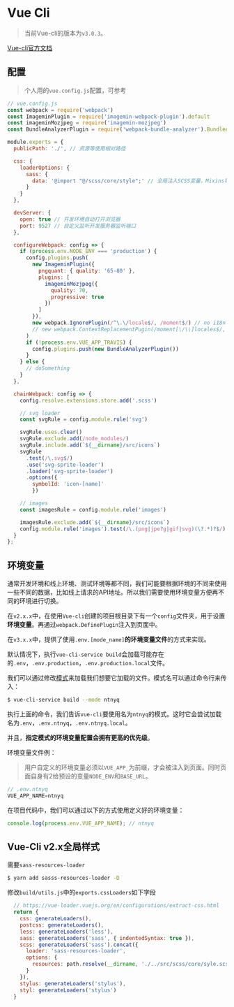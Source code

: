 # Vue Cli

> 当前Vue-cli的版本为`v3.0.3`。

[Vue-cli官方文档](https://cli.vuejs.org/)

## 配置

> 个人用的`vue.config.js`配置，可参考

``` js
// vue.config.js
const webpack = require('webpack')
const ImageminPlugin = require('imagemin-webpack-plugin').default
const imageminMozjpeg = require('imagemin-mozjpeg')
const BundleAnalyzerPlugin = require('webpack-bundle-analyzer').BundleAnalyzerPlugin

module.exports = {
  publicPath: './', // 资源等使用相对路径

  css: {
    loaderOptions: {
      sass: {
        data: '@import "@/scss/core/style";' // 全局注入SCSS变量，Mixins等
      }
    }
  },

  devServer: {
    open: true // 开发环境自动打开浏览器
    port: 9527 // 自定义监听开发服务器监听端口
  },

  configureWebpack: config => {
    if (process.env.NODE_ENV === 'production') {
      config.plugins.push(
        new ImageminPlugin({
          pngquant: { quality: '65-80' },
          plugins: [
            imageminMozjpeg({
              quality: 70,
              progressive: true
            })
          ]
        }),
        new webpack.IgnorePlugin(/^\.\/locale$/, /moment$/) // no i18n
        // new webpack.ContextReplacementPugin(/moment[\/\\]locales$/, /zh-cn|en-use/) with i18n
      )
      if (!process.env.VUE_APP_TRAVIS) {
        config.plugins.push(new BundleAnalyzerPlugin())
      }
    } else {
      // doSomething
    }
  },

  chainWebpack: config => {
    config.resolve.extensions.store.add('.scss')

    // svg loader
    const svgRule = config.module.rule('svg')

    svgRule.uses.clear()
    svgRule.exclude.add(/node_modules/)
    svgRule.include.add(`${__dirname}/src/icons`)
    svgRule
      .test(/\.svg$/)
      .use('svg-sprite-loader')
      .loader('svg-sprite-loader')
      .options({
      	symbolId: 'icon-[name]'
    	})

    // images
    const imagesRule = config.module.rule('images')

    imagesRule.exclude.add(`${__dirname}/src/icons`)
    config.module.rule('images').test(/\.(png|jpe?g|gif|svg)(\?.*)?$/)
  }
};
```

## 环境变量

通常开发环境和线上环境、测试环境等都不同，我们可能要根据环境的不同来使用一些不同的数据，比如线上请求的API地址。所以我们需要使用环境变量方便再不同的环境进行切换。

在`v2.x.x`中，在使用`Vue-cli`创建的项目根目录下有一个`config`文件夹，用于设置**环境变量**。再通过`webpack.DefinePlugin`注入到页面中。

在`v3.x.x`中，提供了使用`.env.[mode_name]`**的环境变量文件**的方式来实现。

默认情况下，执行`vue-cli-service build`会加载可能存在的`.env`，`.env.production`，`.env.production.local`文件。

我们可以通过修改[模式](https://cli.vuejs.org/zh/guide/mode-and-env.html#%E6%A8%A1%E5%BC%8F)来加载我们想要它加载的文件。模式名可以通过命令行来传入：

``` bash
$ vue-cli-service build --mode ntnyq
```

执行上面的命令，我们告诉`vue-cli`要使用名为`ntnyq`的模式。这时它会尝试加载名为`.env`，`.env.ntnyq`，`.env.ntnyq.local`。

并且，**指定模式的环境变量配置会拥有更高的优先级**。

环境变量文件例：

> 用户自定义的环境变量必须以`VUE_APP_`为前缀，才会被注入到页面。同时页面自身有2给预设的变量`NODE_ENV`和`BASE_URL`。

``` js
// .env.ntnyq
VUE_APP_NAME=ntnyq
```

在项目代码中，我们可以通过以下的方式使用定义好的环境变量：

``` js
console.log(process.env.VUE_APP_NAME); // ntnyq
```

## Vue-Cli v2.x全局样式

需要`sass-resources-loader`

``` bash
$ yarn add sasss-resources-loader -D
```

修改`build/utils.js`中的`exports.cssLoaders`如下字段

``` js
  // https://vue-loader.vuejs.org/en/configurations/extract-css.html
  return {
    css: generateLoaders(),
    postcss: generateLoaders(),
    less: generateLoaders('less'),
    sass: generateLoaders('sass', { indentedSyntax: true }),
    scss: generateLoaders('sass').concat({
      loader: 'sass-resources-loader',
      options: {
        resources: path.resolve(__dirname, './../src/scss/core/syle.scss')
      }
    }),
    stylus: generateLoaders('stylus'),
    styl: generateLoaders('stylus')
  }
```

